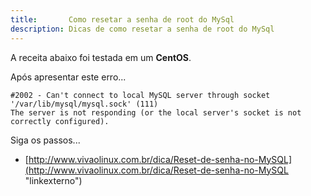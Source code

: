 ```yaml
---
title:       Como resetar a senha de root do MySql
description: Dicas de como resetar a senha de root do MySql
---
```


A receita abaixo foi testada em um __CentOS__.

Após apresentar este erro...

    #2002 - Can't connect to local MySQL server through socket '/var/lib/mysql/mysql.sock' (111)
    The server is not responding (or the local server's socket is not correctly configured).

Siga os passos...

- [http://www.vivaolinux.com.br/dica/Reset-de-senha-no-MySQL](http://www.vivaolinux.com.br/dica/Reset-de-senha-no-MySQL "linkexterno")
